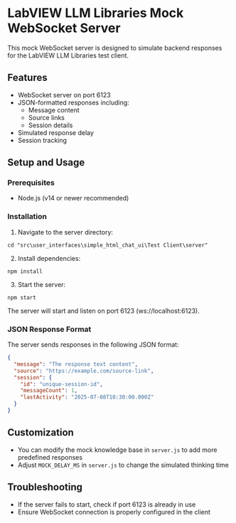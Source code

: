 # LabVIEW LLM Libraries Mock WebSocket Server

This mock WebSocket server is designed to simulate backend responses for the LabVIEW LLM Libraries test client.

## Features

- WebSocket server on port 6123
- JSON-formatted responses including:
  - Message content
  - Source links
  - Session details
- Simulated response delay
- Session tracking

## Setup and Usage

### Prerequisites

- Node.js (v14 or newer recommended)

### Installation

1. Navigate to the server directory:
```
cd "src\user_interfaces\simple_html_chat_ui\Test Client\server"
```

2. Install dependencies:
```
npm install
```

3. Start the server:
```
npm start
```

The server will start and listen on port 6123 (ws://localhost:6123).

### JSON Response Format

The server sends responses in the following JSON format:

```json
{
  "message": "The response text content",
  "source": "https://example.com/source-link",
  "session": {
    "id": "unique-session-id",
    "messageCount": 1,
    "lastActivity": "2025-07-08T10:30:00.000Z"
  }
}
```

## Customization

- You can modify the mock knowledge base in `server.js` to add more predefined responses
- Adjust `MOCK_DELAY_MS` in `server.js` to change the simulated thinking time

## Troubleshooting

- If the server fails to start, check if port 6123 is already in use
- Ensure WebSocket connection is properly configured in the client
